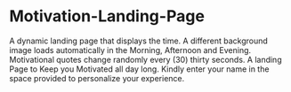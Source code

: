 # Motivation-Landing-Page
A dynamic landing page that displays the time. 
A different background image loads automatically in the Morning, Afternoon and Evening.
Motivational quotes change randomly every (30) thirty seconds. A landing Page to Keep you Motivated all day long.
Kindly enter your name in the space provided to personalize your experience.

